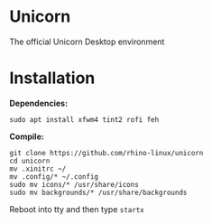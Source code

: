 # Unicorn
The official Unicorn Desktop environment

# Installation

**Dependencies:**

```
sudo apt install xfwm4 tint2 rofi feh
```

**Compile:**

```
git clone https://github.com/rhino-linux/unicorn
cd unicorn
mv .xinitrc ~/
mv .config/* ~/.config
sudo mv icons/* /usr/share/icons
sudo mv backgrounds/* /usr/share/backgrounds
```

Reboot into tty and then type `startx`
